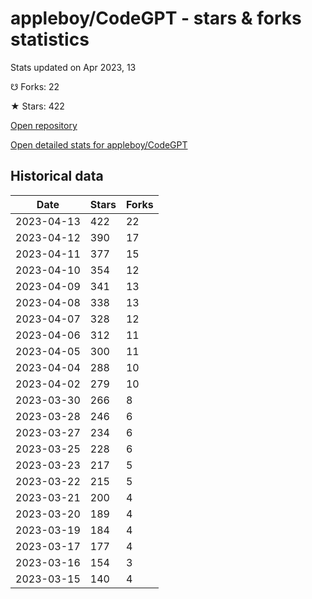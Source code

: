 # appleboy/CodeGPT - stars & forks statistics

Stats updated on Apr 2023, 13

☋ Forks: 22

★ Stars: 422

[Open repository](https://github.com/appleboy/CodeGPT)

[Open detailed stats for appleboy/CodeGPT](https://reviewgithub.com/rep/appleboy/CodeGPT)

## Historical data
| Date | Stars | Forks |
|------|-------|-------|
| 2023-04-13 | 422 | 22 | 
| 2023-04-12 | 390 | 17 | 
| 2023-04-11 | 377 | 15 | 
| 2023-04-10 | 354 | 12 | 
| 2023-04-09 | 341 | 13 | 
| 2023-04-08 | 338 | 13 | 
| 2023-04-07 | 328 | 12 | 
| 2023-04-06 | 312 | 11 | 
| 2023-04-05 | 300 | 11 | 
| 2023-04-04 | 288 | 10 | 
| 2023-04-02 | 279 | 10 | 
| 2023-03-30 | 266 | 8 | 
| 2023-03-28 | 246 | 6 | 
| 2023-03-27 | 234 | 6 | 
| 2023-03-25 | 228 | 6 | 
| 2023-03-23 | 217 | 5 | 
| 2023-03-22 | 215 | 5 | 
| 2023-03-21 | 200 | 4 | 
| 2023-03-20 | 189 | 4 | 
| 2023-03-19 | 184 | 4 | 
| 2023-03-17 | 177 | 4 | 
| 2023-03-16 | 154 | 3 | 
| 2023-03-15 | 140 | 4 | 

